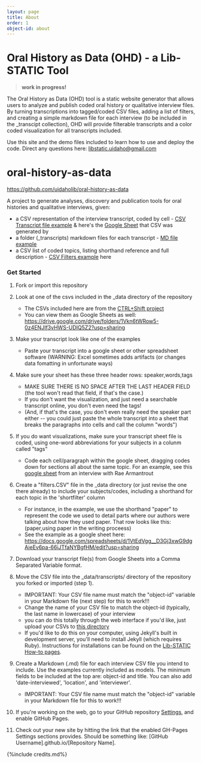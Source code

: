 ```yaml
---
layout: page
title: About
order: 1
object-id: about
---
```

# Oral History as Data (OHD) - a Lib-STATIC Tool

> **work in progress!**

The Oral History as Data (OHD) tool is a static website generator that allows users to analyze and publish coded oral history or qualitative interview files. By turning transcriptions into tagged/coded CSV files, adding a list of filters, and creating a simple markdown file for each interview (to be included in the _transcipt collection), OHD will provide filterable transcripts and a color coded visualization for all transcripts included. 

Use this site and the demo files included to learn how to use and deploy the code. Direct any questions here: 
<libstatic.uidaho@gmail.com>

# oral-history-as-data

<https://github.com/uidaholib/oral-history-as-data>

A project to generate analyses, discovery and publication tools for oral histories and qualitative interviews, given:

- a CSV representation of the interview transcript, coded by cell - [CSV Transcript file example](https://github.com/uidaholib/oral-history-as-data/blob/master/_data/transcripts/armantrout.csv) & here's the [Google Sheet](https://docs.google.com/spreadsheets/d/1PjPOTsLjGdfFyIn1S4UyzAWkSHjajCxE7kdxP6asQoE/edit?usp=sharing) that CSV was generated by
- a folder (_transcripts) markdown files for each transcript - [MD file example](https://github.com/uidaholib/oral-history-as-data/edit/master/_transcripts/armantrout.md)
- a CSV list of coded topics, listing shorthand reference and full description - [CSV Filters example](https://github.com/uidaholib/oral-history-as-data/blob/master/_data/filters.csv) here



### Get Started 

1. Fork or import this repository

2. Look at one of the csvs included in the _data directory of the repository
    - The CSVs included here are from the [CTRL+Shift project](www.ctrl-shift.org)
    - You can view them as Google Sheets as well: https://drive.google.com/drive/folders/1Vkn6tWRow5-0z4ENJIf3vHWS-UDIQ5Z2?usp=sharing

3. Make your transcript look like one of the examples
    - Paste your transcript into a google sheet or other spreadsheet software (WARNING: Excel sometimes adds artifacts (or changes data fomatting in unfortunate ways)
    
4. Make sure your sheet has these three header rows: speaker,words,tags
    - MAKE SURE THERE IS NO SPACE AFTER THE LAST HEADER FIELD (the tool won't read that field, if that's the case.)
    - If you don't want the visualization, and just need a searchable transcript online, you don't even need the tags!
    - (And, if that's the case, you don't even really need the speaker part either -- you could just paste the whole transcript into a sheet that breaks the paragraphs into cells and call the column "words")

6. If you do want visualizations, make sure your transcript sheet file is coded, using one-word abbreviations for your subjects in a colunm called "tags"
    - Code each cell/paragraph within the google sheet, dragging codes down for sections all about the same topic. For an example, see this [google sheet](https://docs.google.com/spreadsheets/d/1PjPOTsLjGdfFyIn1S4UyzAWkSHjajCxE7kdxP6asQoE/edit?usp=sharing) from an interview with Rae Armantrout

5.  Create a "filters.CSV" file in the _data directory (or just revise the one there already) to include your subjects/codes, including a shorthand for each topic in the 'shortfilter' column
    - For instance, in the example, we use the shorthand "paper" to represent the code we used to detail parts where our authors were talking about how they used paper. That row looks like this: (paper,using paper in the writing proceess)
    - See the example as a google sheet here: <https://docs.google.com/spreadsheets/d/1VtEdVgg__D3Gj3xwG9dgAieEv6pa-66iJTfaNYBgfHM/edit?usp=sharing>


7. Download your transcript file(s) from Google Sheets into a Comma Separated Variable format. 

8. Move the CSV file into the _data/transcripts/ directory of the repository you forked or imported (step 1).
    - IMPORTANT: Your CSV file name must match the "object-id" variable in your Markdown file (next step) for this to work!!!
    - Change the name of your CSV file to match the object-id (typically, the last name in lowercase) of your interview
    - you can do this totally through the web interface if you'd like, just upload your CSVs to [this directory](https://github.com/uidaholib/oral-history-as-data/tree/master/_data/transcripts)
    - If you'd like to do this on your computer, using Jekyll's built in development server, you'll need to install Jekyll (which requires Ruby). Instructions for installations can be found on the [Lib-STATIC How-to pages](https://lib-static.github.io/howto/).


8. Create a Markdown (.md) file for each interview CSV file you intend to include. Use the examples currently included as models. The minimum fields to be included at the top are: object-id  and title. You can also add 'date-interviewed', 'location', and 'interviewer'. 
    - IMPORTANT: Your CSV file name must match the "object-id" variable in your Markdown file for this to work!!!

9. If you're working on the web, go to your GitHub repository [Settings](/settings), and enable GitHub Pages.

10. Check out your new site by hitting the link that the enabled GH-Pages Settings sections provides. Should be something like: [GitHub Username].github.io/[Repository Name].

{%include credits.md%} 





